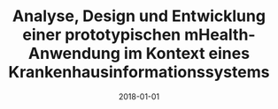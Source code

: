 ---
abstract: ''
authors:
- Sebastian Pauer
date: '2018-01-01'
featured: false
publication_types:
- '7'
publishDate: '2018-01-01'
title: Analyse, Design und Entwicklung einer prototypischen mHealth-Anwendung im Kontext
  eines Krankenhausinformationssystems
url_pdf: ''
---